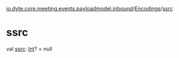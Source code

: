 [io.dyte.core.meeting.events.payloadmodel.inbound](../index.md)/[Encodings](index.md)/[ssrc](ssrc.md)

# ssrc


val [ssrc](ssrc.md): [Int](https://kotlinlang.org/api/latest/jvm/stdlib/kotlin/-int/index.html)? = null
